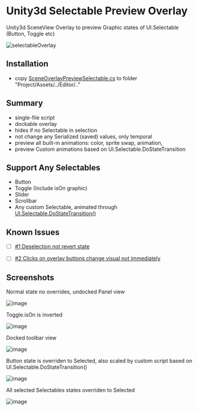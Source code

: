 # Unity3d Selectable Preview Overlay
Unity3d SceneView Overlay to preview Graphic states of UI.Selectable (Button, Toggle etc) 

![selectableOverlay](https://github.com/user-attachments/assets/680a86c0-9de2-4b9d-8f7a-12421a89a524)

## Installation
- copy [SceneOverlayPreviewSelectable.cs](https://github.com/mitay-walle/com.mitay-walle.ui-selectable-preview-overlay/blob/main/SceneOverlayPreviewSelectable.cs) to folder "Project/Assets/../Editor/.."
## Summary
- single-file script
- dockable overlay
- hides if no Selectable in selection
- not change any Serialized (saved) values, only temporal
- preview all built-in animations: color, sprite swap, animation,
- preview Custom animations based on UI.Selectable.DoStateTransition 
## Support Any Selectables
- Button
- Toggle (Include isOn graphic)
- Slider
- Scrollbar
- Any custom Selectable, animated through [UI.Selectable.DoStateTransition()](https://docs.unity.cn/Packages/com.unity.ugui@1.0/api/UnityEngine.UI.Selectable.html#UnityEngine_UI_Selectable_DoStateTransition_UnityEngine_UI_Selectable_SelectionState_System_Boolean_)

## Known Issues
- [ ] [#1 Deselection not revert state](https://github.com/mitay-walle/com.mitay-walle.ui-selectable-preview-overlay/issues/1)

- [ ] [#2 Clicks on overlay buttons change visual not immediately](https://github.com/mitay-walle/com.mitay-walle.ui-selectable-preview-overlay/issues/2)

## Screenshots
Normal state no overrides, undocked Panel view

![image](https://github.com/user-attachments/assets/1061f466-e857-4d25-a2a6-20879cef8b7a)

Toggle.isOn is inverted

![image](https://github.com/user-attachments/assets/2442032d-73cf-44c0-9c29-7f3016b1e0c8)

Docked toolbar view

![image](https://github.com/user-attachments/assets/225fe27a-8d19-49ca-9383-2e83f013ad94)

Button state is overriden to Selected, also scaled by custom script based on UI.Selectable.DoStateTransition()

![image](https://github.com/user-attachments/assets/b4110b57-6f0f-417f-9d14-888a659d5873)

All selected Selectables states overriden to Selected

![image](https://github.com/user-attachments/assets/839f5e49-dcdb-4283-ac97-9036f37503a4)

